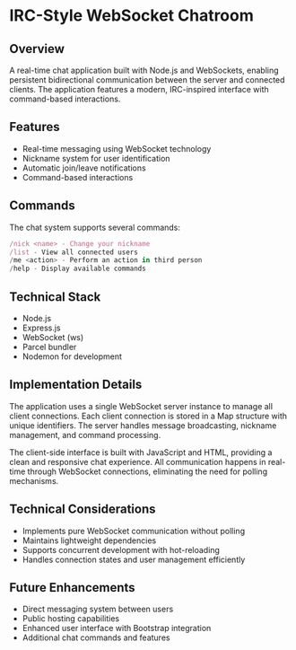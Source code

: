 # IRC-Style WebSocket Chatroom

## Overview

A real-time chat application built with Node.js and WebSockets, enabling persistent bidirectional communication between the server and connected clients. The application features a modern, IRC-inspired interface with command-based interactions.

## Features

- Real-time messaging using WebSocket technology
- Nickname system for user identification
- Automatic join/leave notifications
- Command-based interactions

## Commands

The chat system supports several commands:

```jsx
/nick <name> - Change your nickname
/list - View all connected users
/me <action> - Perform an action in third person
/help - Display available commands
```

## Technical Stack

- Node.js
- Express.js
- WebSocket (ws)
- Parcel bundler
- Nodemon for development

## Implementation Details

The application uses a single WebSocket server instance to manage all client connections. Each client connection is stored in a Map structure with unique identifiers. The server handles message broadcasting, nickname management, and command processing.

The client-side interface is built with JavaScript and HTML, providing a clean and responsive chat experience. All communication happens in real-time through WebSocket connections, eliminating the need for polling mechanisms.

## Technical Considerations

- Implements pure WebSocket communication without polling
- Maintains lightweight dependencies
- Supports concurrent development with hot-reloading
- Handles connection states and user management efficiently

## Future Enhancements

- Direct messaging system between users
- Public hosting capabilities
- Enhanced user interface with Bootstrap integration
- Additional chat commands and features
